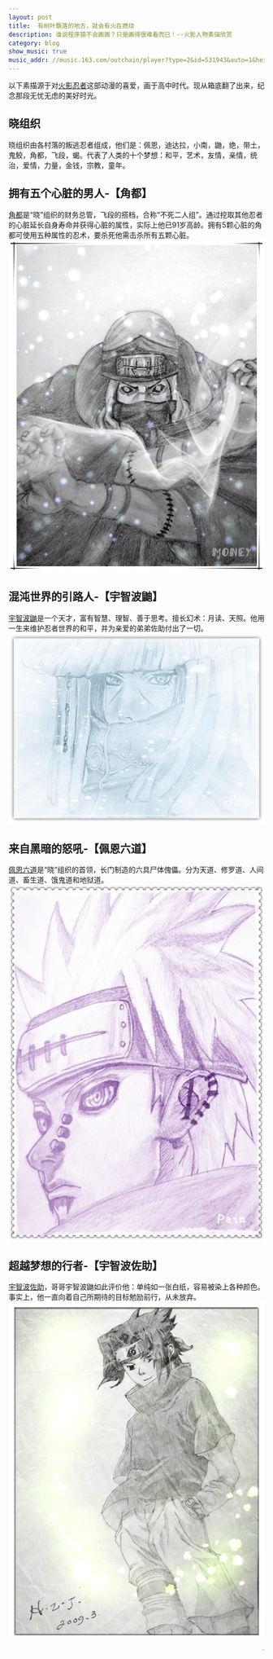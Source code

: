 ```yaml
---
layout: post
title:  有树叶飘落的地方，就会有火在燃烧
description: 谁说程序猿不会画画？只是画得很难看而已！--火影人物素描欣赏
category: blog
show_music: true
music_addr: //music.163.com/outchain/player?type=2&id=531943&auto=1&height=32
---
```

以下素描源于对[火影忍者][4]这部动漫的喜爱，画于高中时代。现从箱底翻了出来，纪念那段无忧无虑的美好时光。

## 晓组织
晓组织由各村落的叛逃忍者组成，他们是：佩恩，迪达拉，小南，鼬，绝，带土，鬼鲛，角都，飞段，蝎。代表了人类的十个梦想：和平，艺术，友情，亲情，统治，爱情，力量，金钱，宗教，童年。

## 拥有五个心脏的男人-【角都】
[角都][1]是“晓”组织的财务总管，飞段的搭档，合称“不死二人组”。通过挖取其他忍者的心脏延长自身寿命并获得心脏的属性，实际上他已91岁高龄。拥有5颗心脏的角都可使用五种属性的忍术，要杀死他需击杀所有五颗心脏。
![角都素描](/images/paintings/IMG_JaoDu_D.jpg)

## 混沌世界的引路人-【宇智波鼬】
[宇智波鼬][2]是一个天才，富有智慧、理智、善于思考。擅长幻术：月读、天照。他用一生来维护忍者世界的和平，并为亲爱的弟弟佐助付出了一切。
![宇智波鼬素描](/images/paintings/IMG_You_D.jpg)

## 来自黑暗的怒吼-【佩恩六道】
[佩恩六道][3]是“晓”组织的首领，长门制造的六具尸体傀儡。分为天道、修罗道、人间道、畜生道、饿鬼道和地狱道。
![天道素描](/images/paintings/IMG_Pain_D.jpg)

## 超越梦想的行者-【宇智波佐助】
[宇智波佐助][5]，哥哥宇智波鼬如此评价他：单纯如一张白纸，容易被染上各种颜色。事实上，他一直向着自己所期待的目标勉励前行，从未放弃。
![宇智波佐助](/images/paintings/IMG_ZuoZhu_D.jpg)

<div style="color:blue;font-size:1px;" align="right">未完待续...</div>

[HZJun]: http://Nh-touch.github.io/  "HZJun"
[1]: https://baike.baidu.com/item/%E8%A7%92%E9%83%BD
[2]: https://baike.baidu.com/item/%E5%AE%87%E6%99%BA%E6%B3%A2%E9%BC%AC
[3]: https://baike.baidu.com/item/%E4%BD%A9%E6%81%A9/8144641
[4]: https://baike.baidu.com/item/%E7%81%AB%E5%BD%B1%E5%BF%8D%E8%80%85/8702
[5]: https://baike.baidu.com/item/%E5%AE%87%E6%99%BA%E6%B3%A2%E4%BD%90%E5%8A%A9
